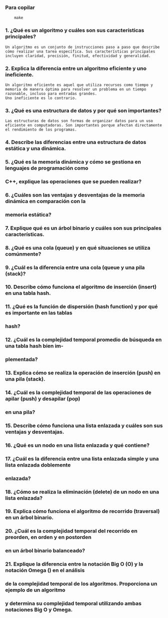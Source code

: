 ### Para copilar
        make

### 1. ¿Qué es un algoritmo y cuáles son sus caracterı́sticas principales?
    Un algoritmo es un conjunto de instrucciones paso a paso que describe cómo realizar una tarea específica. Sus características principales incluyen claridad, precisión, finitud, efectividad y generalidad.

### 2. Explica la diferencia entre un algoritmo eficiente y uno ineficiente.
    Un algoritmo eficiente es aquel que utiliza recursos como tiempo y memoria de manera óptima para resolver un problema en un tiempo razonable, incluso para entradas grandes. 
    Uno ineficiente es lo contrario.
### 3. ¿Qué es una estructura de datos y por qué son importantes?
    Las estructuras de datos son formas de organizar datos para un uso eficiente en computadoras. Son importantes porque afectan directamente el rendimiento de los programas.
### 4. Describe las diferencias entre una estructura de datos estática y una dinámica.
### 5. ¿Qué es la memoria dinámica y cómo se gestiona en lenguajes de programación como
### C++, explique las operaciones que se pueden realizar?
### 6. ¿Cuáles son las ventajas y desventajas de la memoria dinámica en comparación con la
### memoria estática?
### 7. Explique qué es un árbol binario y cuáles son sus principales caracterı́sticas.
### 8. ¿Qué es una cola (queue) y en qué situaciones se utiliza comúnmente?
### 9. ¿Cuál es la diferencia entre una cola (queue y una pila (stack)?
### 10. Describe cómo funciona el algoritmo de inserción (insert) en una tabla hash.
### 11. ¿Qué es la función de dispersión (hash function) y por qué es importante en las tablas
### hash?
### 12. ¿Cuál es la complejidad temporal promedio de búsqueda en una tabla hash bien im-
### plementada?
### 13. Explica cómo se realiza la operación de inserción (push) en una pila (stack).
### 14. ¿Cuál es la complejidad temporal de las operaciones de apilar (push) y desapilar (pop)
### en una pila?
### 15. Describe cómo funciona una lista enlazada y cuáles son sus ventajas y desventajas.
### 16. ¿Qué es un nodo en una lista enlazada y qué contiene?
### 17. ¿Cuál es la diferencia entre una lista enlazada simple y una lista enlazada doblemente
### enlazada?
### 18. ¿Cómo se realiza la eliminación (delete) de un nodo en una lista enlazada?
### 19. Explica cómo funciona el algoritmo de recorrido (traversal) en un árbol binario.
### 20. ¿Cuál es la complejidad temporal del recorrido en preorden, en orden y en postorden
### en un árbol binario balanceado?
### 21. Explique la diferencia entre la notación Big O (O) y la notación Omega () en el análisis
### de la complejidad temporal de los algoritmos. Proporciona un ejemplo de un algoritmo
### y determina su complejidad temporal utilizando ambas notaciones Big O y Omega.
